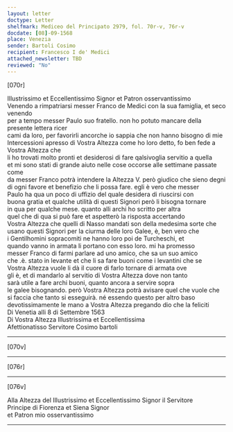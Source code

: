 ```yaml
---
layout: letter
doctype: Letter
shelfmark: Mediceo del Principato 2979, fol. 70r-v, 76r-v
docdate: [08]-09-1568
place: Venezia
sender: Bartoli Cosimo
recipient: Francesco I de' Medici
attached_newsletter: TBD
reviewed: "No"
---
```


[070r]  
  
  
Illustrissimo et Eccellentissimo Signor et Patron osservantissimo  
Venendo a rimpatriarsi messer Franco de Medici con la sua famiglia, et seco venendo  
per a tempo messer Paulo suo fratello. non ho potuto mancare della presente lettera ricer  
cami da loro, per favorirli ancorche io sappia che non hanno bisogno di mie  
Intercessioni apresso di Vostra Altezza come ho loro detto, fo ben fede a Vostra Altezza che  
li ho trovati molto pronti et desiderosi di fare qalsivoglia servitio a quella  
et mi sono stati di grande aiuto nelle cose occorse alle settimane passate come  
da messer Franco potrà intendere la Altezza V. però giudico che sieno degni  
di ogni favore et benefizio che li possa fare. egli è vero che messer  
Paulo ha qua un poco di uffizio del quale desidera di riuscirsi con  
buona gratia et qualche utilità di questi Signori però li bisogna tornare  
in qua per qualche mese. quanto alli archi ho scritto per altra  
quel che di qua si può fare et aspetterò la risposta accertando  
Vostra Altezza che quelli di Nasso mandati son della medesima sorte che  
usano questi Signori per la ciurma delle loro Galee, è, ben vero che  
i Gentilhomini sopracomiti ne hanno loro poi de Turcheschi, et  
quando vanno in armata li portano con esso loro. mi ha promesso  
messer Franco di farmi parlare ad uno amico, che sa un suo amico  
che .è. stato in levante et che li sa fare buoni come i levantini che se  
Vostra Altezza vuole li dà il cuore di farlo tornare di armata ove  
gli è, et di mandarlo al servitio di Vostra Altezza dove non tanto  
sarà utile a fare archi buoni, quanto ancora a servire sopra  
le galee bisognando. però Vostra Altezza potrà avisare quel che vuole che  
si faccia che tanto si esseguirà. né essendo questo per altro baso  
devotissimamente le mano a Vostra Altezza pregando dio che la feliciti  
Di Venetia alli 8 di Settembre 1563  
Di Vostra Altezza Illustrissima et Eccellentissima  
Afettionatisso Servitore Cosimo bartoli  
  
---  

[070v]  
  
  
  
---  

[076r]  
  
  
  
---  

[076v]  
  
  
Alla Altezza del Illustrissimo et Eccellentissimo Signor il Servitore  
Principe di Fiorenza et Siena Signor  
et Patron mio osservantissimo  
  
---  

